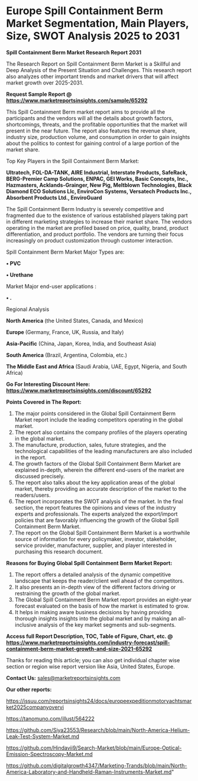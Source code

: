 # Europe Spill Containment Berm Market Segmentation, Main Players, Size, SWOT Analysis 2025 to 2031

<strong>Spill Containment Berm Market Research Report 2031</strong>

The Research Report on Spill Containment Berm Market is a Skillful and Deep Analysis of the Present Situation and Challenges. This research report also analyzes other important trends and market drivers that will affect market growth over 2025-2031.

<strong>Request Sample Report @ <a href=https://www.marketreportsinsights.com/sample/65292>https://www.marketreportsinsights.com/sample/65292</a></strong>

This Spill Containment Berm market report aims to provide all the participants and the vendors will all the details about growth factors, shortcomings, threats, and the profitable opportunities that the market will present in the near future. The report also features the revenue share, industry size, production volume, and consumption in order to gain insights about the politics to contest for gaining control of a large portion of the market share.

Top Key Players in the Spill Containment Berm Market:

<strong>Ultratech, FOL-DA-TANK, AIRE Industrial, Interstate Products, SafeRack, BERG-Premier Camp Solutions, ENPAC, GEI Works, Basic Concepts, Inc., Hazmasters, Acklands-Grainger, New Pig, Meltblown Technologies, Black Diamond ECO Solutions Llc, EnviroCon Systems, Versatech Products Inc., Absorbent Products Ltd., EnviroGuard</strong>

The Spill Containment Berm Industry is severely competitive and fragmented due to the existence of various established players taking part in different marketing strategies to increase their market share. The vendors operating in the market are profiled based on price, quality, brand, product differentiation, and product portfolio. The vendors are turning their focus increasingly on product customization through customer interaction.

Spill Containment Berm Market Major Types are:

<strong>• PVC

• Urethane</strong>

Market Major end-user applications :

<strong>• .</strong>

Regional Analysis

</u><strong><b>North America</b></strong> (the United States, Canada, and Mexico)

<strong><b>Europe </b></strong>(Germany, France, UK, Russia, and Italy)

<strong><b>Asia-Pacific</b></strong> (China, Japan, Korea, India, and Southeast Asia)

<strong><b>South America</b></strong> (Brazil, Argentina, Colombia, etc.)

<strong><b>The Middle East and Africa</b></strong> (Saudi Arabia, UAE, Egypt, Nigeria, and South Africa)

<strong>Go For Interesting Discount Here: <a href=https://www.marketreportsinsights.com/discount/65292>https://www.marketreportsinsights.com/discount/65292</a></strong>

<strong>Points Covered in The Report:</strong>
<ol>
  <li>The major points considered in the Global Spill Containment Berm Market report include the leading competitors operating in the global market.</li>
  <li>The report also contains the company profiles of the players operating in the global market.</li>
  <li>The manufacture, production, sales, future strategies, and the technological capabilities of the leading manufacturers are also included in the report.</li>
  <li>The growth factors of the Global Spill Containment Berm Market are explained in-depth, wherein the different end-users of the market are discussed precisely.</li>
  <li>The report also talks about the key application areas of the global market, thereby providing an accurate description of the market to the readers/users.</li>
  <li>The report incorporates the SWOT analysis of the market. In the final section, the report features the opinions and views of the industry experts and professionals. The experts analyzed the export/import policies that are favorably influencing the growth of the Global Spill Containment Berm Market.</li>
  <li>The report on the Global Spill Containment Berm Market is a worthwhile source of information for every policymaker, investor, stakeholder, service provider, manufacturer, supplier, and player interested in purchasing this research document.</li>
</ol>
<strong>Reasons for Buying Global Spill Containment Berm Market Report:</strong>

<ol>
  <li>The report offers a detailed analysis of the dynamic competitive landscape that keeps the reader/client well ahead of the competitors.</li>
  <li>It also presents an in-depth view of the different factors driving or restraining the growth of the global market.</li>
  <li>The Global Spill Containment Berm Market report provides an eight-year forecast evaluated on the basis of how the market is estimated to grow.</li>
  <li>It helps in making aware business decisions by having providing thorough insights insights into the global market and by making an all-inclusive analysis of the key market segments and sub-segments.</li>
</ol>
<strong>Access full Report Description, TOC, Table of Figure, Chart, etc. @ <a href=https://www.marketreportsinsights.com/industry-forecast/spill-containment-berm-market-growth-and-size-2021-65292>https://www.marketreportsinsights.com/industry-forecast/spill-containment-berm-market-growth-and-size-2021-65292</a></strong>


Thanks for reading this article; you can also get individual chapter wise section or region wise report version like Asia, United States, Europe.

<strong>Contact Us:</strong>
sales@marketreportsinsights.com

<strong>Our other reports:</strong>

<a href=https://issuu.com/reportsinsights24/docs/europeexpeditionmotoryachtsmarket2025companyovervi>https://issuu.com/reportsinsights24/docs/europeexpeditionmotoryachtsmarket2025companyovervi</a>

<a href=https://tanomuno.com/illust/564222>https://tanomuno.com/illust/564222</a>

<a href=https://github.com/Siya23553/Research/blob/main/North-America-Helium-Leak-Test-System-Market.md>https://github.com/Siya23553/Research/blob/main/North-America-Helium-Leak-Test-System-Market.md</a>

<a href=https://github.com/Hindavii9/Search-Market/blob/main/Europe-Optical-Emission-Spectroscopy-Market.md>https://github.com/Hindavii9/Search-Market/blob/main/Europe-Optical-Emission-Spectroscopy-Market.md</a>

<a href=https://github.com/digitalgrowth4347/Marketing-Trands/blob/main/North-America-Laboratory-and-Handheld-Raman-Instruments-Market.md>https://github.com/digitalgrowth4347/Marketing-Trands/blob/main/North-America-Laboratory-and-Handheld-Raman-Instruments-Market.md</a>"
